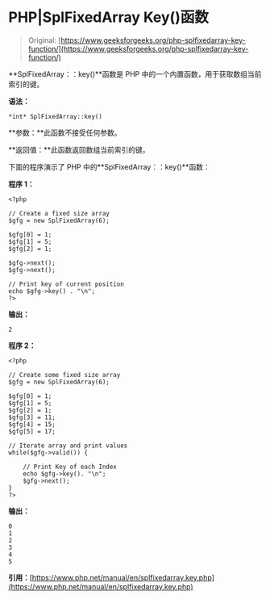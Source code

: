# PHP|SplFixedArray Key()函数

> Original: [https://www.geeksforgeeks.org/php-splfixedarray-key-function/](https://www.geeksforgeeks.org/php-splfixedarray-key-function/)

**SplFixedArray：：key()**函数是 PHP 中的一个内置函数，用于获取数组当前索引的键。

**语法：**

```
*int* SplFixedArray::key()
```

**参数：**此函数不接受任何参数。

**返回值：**此函数返回数组当前索引的键。

下面的程序演示了 PHP 中的**SplFixedArray：：key()**函数：

**程序 1：**

```
<?php

// Create a fixed size array
$gfg = new SplFixedArray(6);

$gfg[0] = 1;
$gfg[1] = 5;
$gfg[2] = 1;

$gfg->next();
$gfg->next();

// Print key of current position
echo $gfg->key() . "\n";
?>
```

**输出：**

```
2

```

**程序 2：**

```
<?php

// Create some fixed size array
$gfg = new SplFixedArray(6);

$gfg[0] = 1;
$gfg[1] = 5;
$gfg[2] = 1;
$gfg[3] = 11;
$gfg[4] = 15;
$gfg[5] = 17;

// Iterate array and print values
while($gfg->valid()) {

    // Print Key of each Index
    echo $gfg->key(). "\n";
    $gfg->next();
}
?>
```

**输出：**

```
0
1
2
3
4
5

```

**引用：**[https://www.php.net/manual/en/splfixedarray.key.php](https://www.php.net/manual/en/splfixedarray.key.php)
